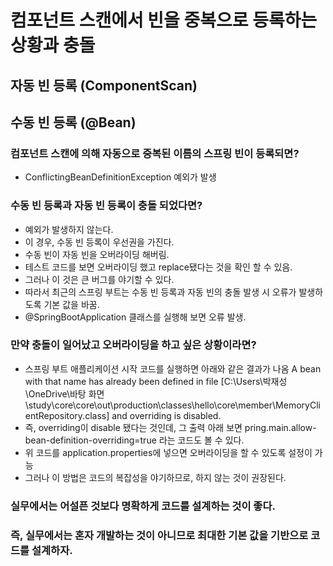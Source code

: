 # 컴포넌트 스캔에서 빈을 중복으로 등록하는 상황과 충돌


## 자동 빈 등록 (ComponentScan)
## 수동 빈 등록 (@Bean)

### 컴포넌트 스캔에 의해 자동으로 중복된 이름의 스프링 빈이 등록되면?
* ConflictingBeanDefinitionException 예외가 발생

### 수동 빈 등록과 자동 빈 등록이 충돌 되었다면?
- 예외가 발생하지 않는다.
- 이 경우, 수동 빈 등록이 우선권을 가진다.
- 수동 빈이 자동 빈을 오버라이딩 해버림.
- 테스트 코드를 보면 오버라이딩 했고 replace됐다는 것을 확인 할 수 있음.
- 그러나 이 것은 큰 버그를 야기할 수 있다.
- 따라서 최근의 스프링 부트는 수동 빈 등록과 자동 빈의 충돌 발생 시 오류가 발생하도록 기본 값을 바꿈.
- @SpringBootApplication 클래스를 실행해 보면 오류 발생.


### 만약 충돌이 일어났고 오버라이딩을 하고 싶은 상황이라면?
- 스프링 부트 애플리케이션 시작 코드를 실행하면 아래와 같은 결과가 나옴
A bean with that name has already been defined in file [C:\Users\박재성\OneDrive\바탕 화면\study\core\core\out\production\classes\hello\core\member\MemoryClientRepository.class] and overriding is disabled.
- 즉, overriding이 disable 됐다는 것인데, 그 출력 아래 보면 pring.main.allow-bean-definition-overriding=true
라는 코드도 볼 수 있다.
- 위 코드를 application.properties에 넣으면 오버라이딩을 할 수 있도록 설정이 가능
- 그러나 이 방법은 코드의 복잡성을 야기하므로, 하지 않는 것이 권장된다.


### 실무에서는 어설픈 것보다 명확하게 코드를 설계하는 것이 좋다.
### 즉, 실무에서는 혼자 개발하는 것이 아니므로 최대한 기본 값을 기반으로 코드를 설계하자.


